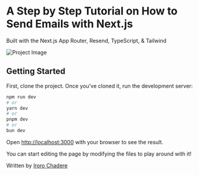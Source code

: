 # A Step by Step Tutorial on How to Send Emails with Next.js

Built with the Next.js App Router, Resend, TypeScript, & Tailwind

![Project Image](https://assets.caisy.io/assets/4a29c84c-fc66-48b8-a448-1bdc87d5b642/e0c5cd9f-878d-4079-898f-1fbf1f32f97b/dc4783c1-4d8e-42d3-8b50-2053b36d31972.resendnewinterface.png)

## Getting Started

First, clone the project. Once you've cloned it, run the development server:

```bash
npm run dev
# or
yarn dev
# or
pnpm dev
# or
bun dev
```

Open [http://localhost:3000](http://localhost:3000) with your browser to see the result.

You can start editing the page by modifying the files to play around with it!

Written by [Iroro Chadere](https://twitter.com/iroro_chad)
